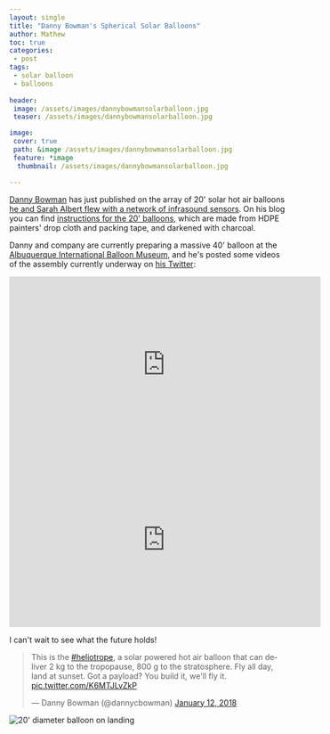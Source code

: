```yaml
---
layout: single
title: "Danny Bowman's Spherical Solar Balloons"
author: Mathew
toc: true
categories: 
 - post
tags:
 - solar balloon
 - balloons
 
header: 
 image: /assets/images/dannybowmansolarballoon.jpg
 teaser: /assets/images/dannybowmansolarballoon.jpg 

image:
 cover: true
 path: &image /assets/images/dannybowmansolarballoon.jpg
 feature: *image
  thumbnail: /assets/images/dannybowmansolarballoon.jpg

---
```


[Danny Bowman](https://bovineaerospace.wordpress.com) has just published on the array of 20' solar hot air balloons [he and Sarah Albert flew with a network of infrasound sensors](https://academic.oup.com/gji/advance-article/doi/10.1093/gji/ggy069/4898033). On his blog you can find [instructions for the 20' balloons](https://bovineaerospace.wordpress.com/2016/06/08/how-to-build-a-high-altitude-solar-balloon/), which are made from HDPE painters' drop cloth and packing tape, and darkened with charcoal.

Danny and company are currently preparing a massive 40' balloon at the [Albuquerque International Balloon Museum](https://www.cabq.gov/culturalservices/balloonmuseum), and he's posted some videos of the assembly currently underway on [his Twitter](https://twitter.com/dannycbowman):

<iframe width="560" height="315" src="https://www.youtube-nocookie.com/embed/2Svyxdu5fAo?rel=0" frameborder="0" allow="autoplay; encrypted-media" allowfullscreen></iframe>


<iframe width="560" height="315" src="https://www.youtube-nocookie.com/embed/gVgt9p2ZSD8?rel=0" frameborder="0" allow="autoplay; encrypted-media" allowfullscreen></iframe>

I can't wait to see what the future holds!


<blockquote class="twitter-tweet" data-lang="en"><p lang="en" dir="ltr">This is the <a href="https://twitter.com/hashtag/heliotrope?src=hash&amp;ref_src=twsrc%5Etfw">#heliotrope</a>, a solar powered hot air balloon that can deliver 2 kg to the tropopause, 800 g to the stratosphere.  Fly all day, land at sunset.  Got a payload?  You build it, we&#39;ll fly it. <a href="https://t.co/K6MTJLvZkP">pic.twitter.com/K6MTJLvZkP</a></p>&mdash; Danny Bowman (@dannycbowman) <a href="https://twitter.com/dannycbowman/status/951658501931233282?ref_src=twsrc%5Etfw">January 12, 2018</a></blockquote>
<script async src="https://platform.twitter.com/widgets.js" charset="utf-8"></script>


![20' diameter balloon on landing](/assets/images/dannybowman-balloon-landing.png)

